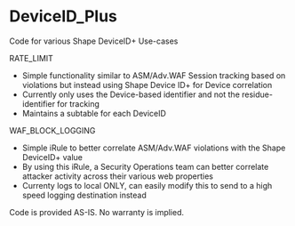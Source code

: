 # DeviceID_Plus
Code for various Shape DeviceID+ Use-cases

RATE_LIMIT
- Simple functionality similar to ASM/Adv.WAF Session tracking based on violations but instead using Shape Device ID+ for Device correlation
- Currently only uses the Device-based identifier and not the residue-identifier for tracking
- Maintains a subtable for each DeviceID


WAF_BLOCK_LOGGING
- Simple iRule to better correlate ASM/Adv.WAF violations with the Shape DeviceID+ value
- By using this iRule, a Security Operations team can better correlate attacker activity across their various web properties
- Currenty logs to local ONLY, can easily modify this to send to a high speed logging destination instead


Code is provided AS-IS. No warranty is implied.
